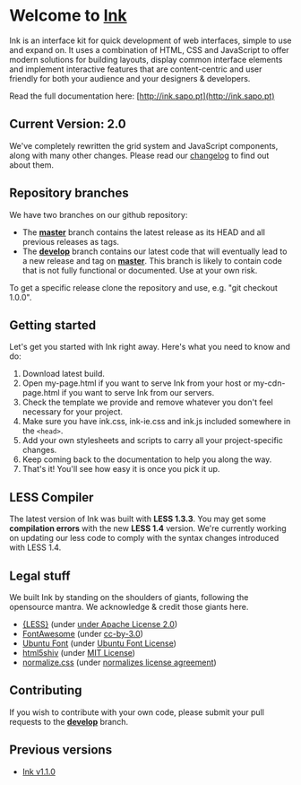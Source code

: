 # Welcome to [Ink](http://ink.sapo.pt)

Ink is an interface kit for quick development of web interfaces, simple to use and expand on. It uses a combination of HTML, CSS and JavaScript to offer modern solutions for building layouts, display common interface elements and implement interactive features that are content-centric and user friendly for both your audience and your designers & developers.

Read the full documentation here: [http://ink.sapo.pt](http://ink.sapo.pt)

## Current Version: 2.0

We've completely rewritten the grid system and JavaScript components, along with many other changes. Please read our [changelog](http://ink.sapo.pt/changelog) to find out about them.

## Repository branches
    
We have two branches on our github repository:

* The **[master](https://github.com/sapo/Ink/tree/master)** branch contains the latest release as its HEAD and all previous releases as tags.
* The **[develop](https://github.com/sapo/Ink/tree/develop)** branch contains our latest code that will eventually lead to a new release and tag on **[master](https://github.com/sapo/Ink/tree/master)**. This branch is likely to contain code that is not fully functional or documented. Use at your own risk.

To get a specific release clone the repository and use, e.g. "git checkout 1.0.0".

## Getting started

Let's get you started with Ink right away. Here's what you need to know and do:

1. Download latest build.
2. Open my-page.html if you want to serve Ink from your host or my-cdn-page.html if you want to serve Ink from our servers.
3. Check the template we provide and remove whatever you don't feel necessary for your project.
4. Make sure you have ink.css, ink-ie.css and ink.js included somewhere in the `<head>`.
5. Add your own stylesheets and scripts to carry all your project-specific changes.
6. Keep coming back to the documentation to help you along the way.
7. That's it! You'll see how easy it is once you pick it up.

## LESS Compiler

The latest version of Ink was built with **LESS 1.3.3**.
You may get some **compilation errors** with the new **LESS 1.4** version.
We're currently working on updating our less code to comply with the syntax changes introduced with LESS 1.4.

## Legal stuff

We built Ink by standing on the shoulders of giants, following the opensource mantra. We acknowledge & credit those giants here.

* [{LESS}](http://lesscss.org/) (under [under Apache License 2.0](https://github.com/cloudhead/less.js/blob/master/LICENSE))
* [FontAwesome](http://fortawesome.github.io/Font-Awesome/) (under [cc-by-3.0](http://creativecommons.org/licenses/by/3.0/))
* [Ubuntu Font](http://font.ubuntu.com/) (under [Ubuntu Font License](http://font.ubuntu.com/licence/))
* [html5shiv](https://code.google.com/p/html5shiv/) (under [MIT License](http://opensource.org/licenses/MIT))
* [normalize.css](http://necolas.github.io/normalize.css/) (under [normalizes license agreement](https://github.com/necolas/normalize.css/blob/master/LICENSE.md))


## Contributing

If you wish to contribute with your own code, please submit your pull requests to the **[develop](https://github.com/sapo/Ink/tree/develop)** branch.

## Previous versions

* [Ink v1.1.0](https://github.com/sapo/Ink/archive/1.1.0.zip)